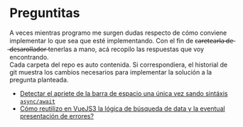# Preguntitas

A veces mientras programo me surgen dudas respecto de cómo conviene implementar
lo que sea que esté implementando.
Con el fin de c̶a̶r̶e̶t̶e̶a̶r̶l̶a̶ ̶d̶e̶ ̶d̶e̶s̶a̶r̶o̶l̶l̶a̶d̶o̶r̶ tenerlas a mano, acá recopilo las
respuestas que voy encontrando.  
Cada carpeta del repo es auto contenida.
Si correspondiera, el historial de git muestra los cambios necesarios para
implementar la solución a la pregunta planteada.

- [
  Detectar el apriete de la barra de espacio una única vez sando sintáxis `async/await`
](/async-await-signle-spacebar/README.md)
- [Cómo reutilizo en VueJS3 la lógica de búsqueda de data y la eventual presentación de errores?](/fetcher-component/README.md)
